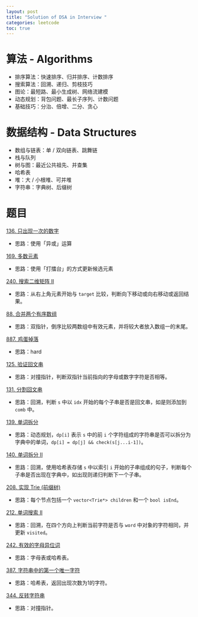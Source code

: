```yaml
---
layout: post
title: "Solution of DSA in Interview "
categories: leetcode
toc: true
---
```


# 算法 - Algorithms
- 排序算法：快速排序、归并排序、计数排序
- 搜索算法：回溯、递归、剪枝技巧
- 图论：最短路、最小生成树、网络流建模
- 动态规划：背包问题、最长子序列、计数问题
- 基础技巧：分治、倍增、二分、贪心

# 数据结构 - Data Structures
- 数组与链表：单 / 双向链表、跳舞链
- 栈与队列
- 树与图：最近公共祖先、并查集
- 哈希表
- 堆：大 / 小根堆、可并堆
- 字符串：字典树、后缀树

# 题目

[136. 只出现一次的数字](https://leetcode.cn/problems/single-number/)

- 思路：使用「异或」运算

[169. 多数元素](https://leetcode.cn/problems/majority-element/)

- 思路：使用「打擂台」的方式更新候选元素

[240. 搜索二维矩阵 II](https://leetcode.cn/problems/search-a-2d-matrix-ii/)

- 思路：从右上角元素开始与 `target` 比较，判断向下移动或向右移动或返回结果。

[88. 合并两个有序数组](https://leetcode.cn/problems/merge-sorted-array/)

- 思路：双指针，倒序比较两数组中有效元素，并将较大者放入数组一的末尾。

[887. 鸡蛋掉落](https://leetcode.cn/problems/super-egg-drop/)

- 思路：hard

[125. 验证回文串](https://leetcode.cn/problems/valid-palindrome/)

- 思路：对撞指针，判断双指针当前指向的字母或数字字符是否相等。

[131. 分割回文串](https://leetcode.cn/problems/palindrome-partitioning/)

- 思路：回溯，判断 `s` 中以 `idx` 开始的每个子串是否是回文串，如是则添加到 `comb` 中。

[139. 单词拆分](https://leetcode.cn/problems/word-break/)

- 思路：动态规划，`dp[i]` 表示 `s` 中的前 `i` 个字符组成的字符串是否可以拆分为字典中的单词，`dp[i] = dp[j] && check(s[j...i-1])`。

[140. 单词拆分 II](https://leetcode.cn/problems/word-break-ii/)

- 思路：回溯，使用哈希表存储 `s` 中以索引 `i` 开始的子串组成的句子，判断每个子串是否出现在字典中，如出现则递归判断下一个子串。

[208. 实现 Trie (前缀树)](https://leetcode.cn/problems/implement-trie-prefix-tree/)

- 思路：每个节点包括一个 `vector<Trie*> children` 和一个 `bool isEnd`。

[212. 单词搜索 II](https://leetcode.cn/problems/word-search-ii/)

- 思路：回溯，在四个方向上判断当前字符是否与 `word` 中对象的字符相同，并更新 `visited`。

[242. 有效的字母异位词](https://leetcode.cn/problems/valid-anagram/)

- 思路：字母表或哈希表。

[387. 字符串中的第一个唯一字符](https://leetcode.cn/problems/first-unique-character-in-a-string/)

- 思路：哈希表，返回出现次数为1的字符。

[344. 反转字符串](https://leetcode.cn/problems/reverse-string/)

- 思路：对撞指针。